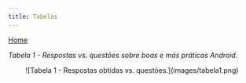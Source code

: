 ```yaml
---
title: Tabelas
---
```


[Home](README)

*Tabela 1 - Respostas vs. questões sobre boas e más práticas Android.*
<center>![Tabela 1 - Respostas obtidas vs. questões.](images/tabela1.png)</center>